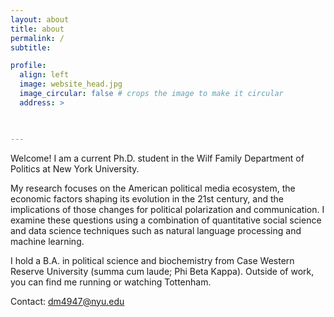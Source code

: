 ```yaml
---
layout: about
title: about
permalink: /
subtitle: 

profile:
  align: left
  image: website_head.jpg
  image_circular: false # crops the image to make it circular
  address: >
    


---
```



Welcome! I am a current Ph.D. student in the Wilf Family Department of Politics at New York University.

My research focuses on the American political media ecosystem, the economic factors shaping its evolution in the 21st century, and the implications of those changes for political polarization and communication. I examine these questions using a combination of quantitative social science and data science techniques such as natural language processing and machine learning.

I hold a B.A. in political science and biochemistry from Case Western Reserve University (summa cum laude; Phi Beta Kappa). Outside of work, you can find me running or watching Tottenham.

Contact: dm4947@nyu.edu
